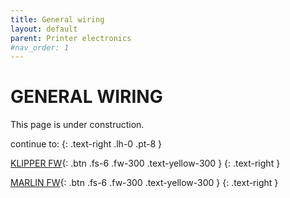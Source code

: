 ```yaml
---
title: General wiring
layout: default
parent: Printer electronics
#nav_order: 1
---
```

# GENERAL WIRING
This page is under construction.

continue to:
{: .text-right .lh-0 .pt-8 }

[KLIPPER FW]{: .btn .fs-6 .fw-300 .text-yellow-300 }
{: .text-right }

[MARLIN FW]{: .btn .fs-6 .fw-300 .text-yellow-300 }
{: .text-right }

[KLIPPER FW]: https://rh3d.github.io/E3NG_docs/klipper.html
[MARLIN FW]: https://rh3d.github.io/E3NG_docs/marlin.html
